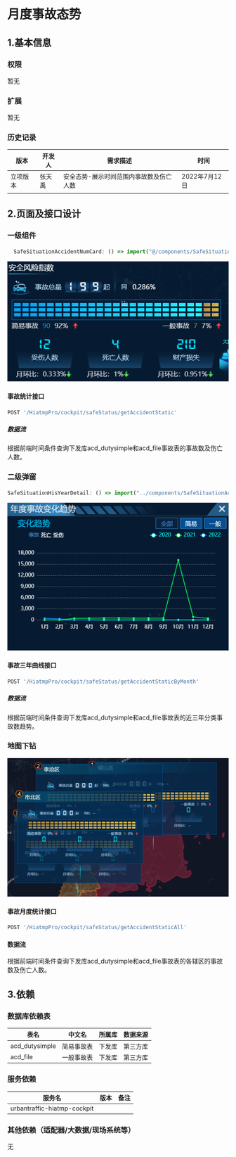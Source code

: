 # 月度事故态势

## 1.基本信息

### 权限

暂无

### 扩展

暂无

### 历史记录

| 版本     | 开发人 | 需求描述                                | 时间          |
| -------- | ------ | --------------------------------------- | ------------- |
| 立项版本 | 张天禹 | 安全态势-展示时间范围内事故数及伤亡人数 | 2022年7月12日 |
|          |        |                                         |               |

## 2.页面及接口设计

### 一级组件

```javascript
  SafeSituationAccidentNumCard: () => import("@/components/SafeSituationAccidentNumCard/index.tsx")
```

![img](assets\2678105693.bmp)

#### 事故统计接口

```javascript
POST '/HiatmpPro/cockpit/safeStatus/getAccidentStatic'
```

##### 数据流

根据前端时间条件查询下发库acd_dutysimple和acd_file事故表的事故数及伤亡人数。

### 二级弹窗

```javascript
SafeSituationHisYearDetail: () => import("../components/SafeSituationAccidentNumCard/detail/SafeSituationHisYearDetail")
```



![img](assets\257334600.bmp)

#### 事故三年曲线接口

```javascript
POST '/HiatmpPro/cockpit/safeStatus/getAccidentStaticByMonth'
```

##### 数据流

根据前端时间条件查询下发库acd_dutysimple和acd_file事故表的近三年分类事故数趋势。

### 地图下钻

![img](assets\37453693.bmp)

#### 事故月度统计接口

```javascript
POST '/HiatmpPro/cockpit/safeStatus/getAccidentStaticAll'
```

#### 数据流

根据前端时间条件查询下发库acd_dutysimple和acd_file事故表的各辖区的事故数及伤亡人数。

## 3.依赖

### 数据库依赖表

| 表名           | 中文名     | 所属库 | 数据来源 |
| -------------- | ---------- | ------ | -------- |
| acd_dutysimple | 简易事故表 | 下发库 | 第三方库 |
| acd_file       | 一般事故表 | 下发库 | 第三方库 |

### 服务依赖

| 服务名                      | 版本 | 备注 |
| --------------------------- | ---- | ---- |
| urbantraffic-hiatmp-cockpit |      |      |

### 其他依赖（适配器/大数据/现场系统等）

无